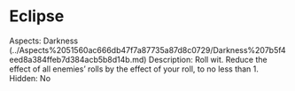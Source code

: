 # Eclipse

Aspects: Darkness (../Aspects%2051560ac666db47f7a87735a87d8c0729/Darkness%207b5f4eed8a384ffeb7d384acb5b8d14b.md)
Description: Roll wit. Reduce the effect of all enemies’ rolls by the effect of your roll, to no less than 1.
Hidden: No